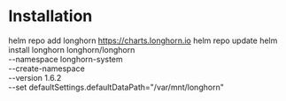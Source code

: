 # Installation

helm repo add longhorn https://charts.longhorn.io
helm repo update
helm install longhorn longhorn/longhorn \
  --namespace longhorn-system \
  --create-namespace \
  --version 1.6.2 \
  --set defaultSettings.defaultDataPath="/var/mnt/longhorn"

